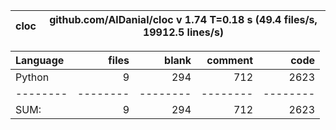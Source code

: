 cloc|github.com/AlDanial/cloc v 1.74  T=0.18 s (49.4 files/s, 19912.5 lines/s)
--- | ---

Language|files|blank|comment|code
:-------|-------:|-------:|-------:|-------:
Python|9|294|712|2623
--------|--------|--------|--------|--------
SUM:|9|294|712|2623
